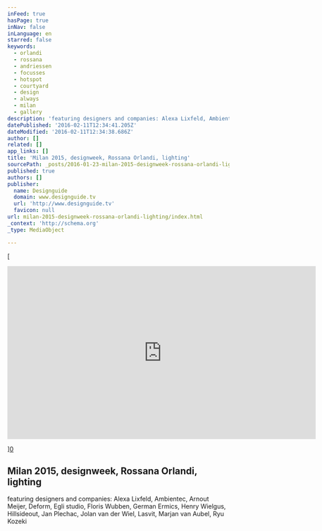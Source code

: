 ```yaml
---
inFeed: true
hasPage: true
inNav: false
inLanguage: en
starred: false
keywords:
  - orlandi
  - rossana
  - andriessen
  - focusses
  - hotspot
  - courtyard
  - design
  - always
  - milan
  - gallery
description: 'featuring designers and companies: Alexa Lixfeld, Ambientec, Arnout Meijer, Deform, Egli studio, Floris Wubben, German Ermics, Henry Wielgus, Hillsideout, Jan Plechac, Jolan van der Wiel, Lasvit, Marjan van Aubel, Ryu Kozeki'
datePublished: '2016-02-11T12:34:41.205Z'
dateModified: '2016-02-11T12:34:38.686Z'
author: []
related: []
app_links: []
title: 'Milan 2015, designweek, Rossana Orlandi, lighting'
sourcePath: _posts/2016-01-23-milan-2015-designweek-rossana-orlandi-lighting.md
published: true
authors: []
publisher:
  name: Designguide
  domain: www.designguide.tv
  url: 'http://www.designguide.tv'
  favicon: null
url: milan-2015-designweek-rossana-orlandi-lighting/index.html
_context: 'http://schema.org'
_type: MediaObject

---
```

[

<iframe src="https://player.vimeo.com/video/130113942?title=0&amp;byline=0&amp;portrait=0" width="700" height="393" frameborder="0" webkitallowfullscreen="webkitallowfullscreen" mozallowfullscreen="mozallowfullscreen" allowfullscreen="allowfullscreen" style=""></iframe>

][0]

<article style=""><h1>Milan 2015, designweek, Rossana Orlandi, lighting</h1><p>featuring designers and companies: Alexa Lixfeld, Ambientec, Arnout Meijer, Deform, Egli studio, Floris Wubben, German Ermics, Henry Wielgus, Hillsideout, Jan Plechac, Jolan van der Wiel, Lasvit, Marjan van Aubel, Ryu Kozeki</p></article>



[0]: https://www.youtube.com/watch?v=R_118tFJZB0&index=2&list=PLSM1HuwZomMjRjHtgi4tnt_M40lRFsvTK
